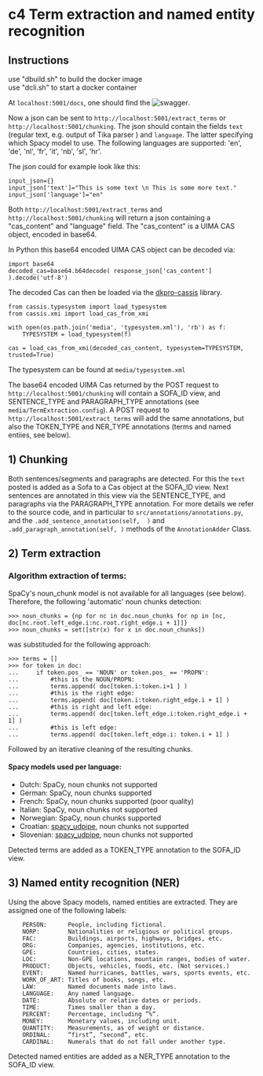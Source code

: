 # c4 Term extraction and named entity recognition

Instructions
------------

use "dbuild.sh" to build the docker image <br />
use "dcli.sh" to start a docker container


At `localhost:5001/docs`, one should find the ![swagger](https://github.com/CrossLangNV/C4C_term_extraction/tree/main/media/swagger.png?raw=true).

Now a json can be sent to `http://localhost:5001/extract_terms` or `http://localhost:5001/chunking`. The json should contain the fields `text` (regular text, e.g. output of Tika parser ) and `language`. The latter specifying which Spacy model to use. The following languages are supported: 'en', 'de', 'nl', 'fr', 'it', 'nb', 'sl', 'hr'.

The json could for example look like this:

```
input_json={}
input_json['text']="This is some text \n This is some more text."
input_json['language']="en"
```

Both `http://localhost:5001/extract_terms` and `http://localhost:5001/chunking` will return a json containing a "cas_content" and "language" field. The "cas_content" is a UIMA CAS object, encoded in base64.

In Python this base64 encoded UIMA CAS object can be decoded via:

```
import base64
decoded_cas=base64.b64decode( response_json['cas_content'] ).decode('utf-8')
```

The decoded Cas can then be loaded via the [dkpro-cassis](https://github.com/dkpro/dkpro-cassis) library.

```
from cassis.typesystem import load_typesystem
from cassis.xmi import load_cas_from_xmi

with open(os.path.join('media', 'typesystem.xml'), 'rb') as f:
    TYPESYSTEM = load_typesystem(f)
    
cas = load_cas_from_xmi(decoded_cas_content, typesystem=TYPESYSTEM, trusted=True)
```

The typesystem can be found at `media/typesystem.xml`

The base64 encoded UIMA Cas returned by the POST request to `http://localhost:5001/chunking` will contain a SOFA_ID view, and SENTENCE_TYPE and PARAGRAPH_TYPE annotations (see `media/TermExtraction.config`). A POST request to `http://localhost:5001/extract_terms` will add the same annotations, but also the TOKEN_TYPE and NER_TYPE annotations (terms and named entiies, see below).

## 1) Chunking

Both sentences/segments and paragraphs are detected. For this the `text` posted is added as a Sofa to a Cas object at the SOFA_ID view. Next sentences are annotated in this view via the SENTENCE_TYPE, and paragraphs via the PARAGRAPH_TYPE annotation. For more details we refer to the source code, and in particular to `src/annotations/annotations.py`, and the `.add_sentence_annotation(self,  )` and `.add_paragraph_annotation(self, )` methods of the `AnnotationAdder` Class.

## 2) Term extraction


### Algorithm extraction of terms:
SpaCy's noun_chunk model is not available for all languages (see below). 
Therefore, the following 'automatic' noun chunks detection: 
```
>>> noun_chunks = {np for nc in doc.noun_chunks for np in [nc, doc[nc.root.left_edge.i:nc.root.right_edge.i + 1]]}
>>> noun_chunks = set([str(x) for x in doc.noun_chunks])
```
was substituded for the following approach:
```
>>> terms = []
>>> for token in doc:
...     if token.pos_ == 'NOUN' or token.pos_ == 'PROPN':
...         #this is the NOUN/PROPN:
...         terms.append( doc[token.i:token.i+1 ] )
...         #this is the right edge:
...         terms.append( doc[token.i:token.right_edge.i + 1] )
...         #this is right and left edge:
...         terms.append( doc[token.left_edge.i:token.right_edge.i + 1] )
...         #this is left edge:
...         terms.append( doc[token.left_edge.i: token.i + 1] )
```

Followed by an iterative cleaning of the resulting chunks.

#### Spacy models used per language:
- Dutch: SpaCy, noun chunks not supported
- German: SpaCy, noun chunks supported
- French: SpaCy, noun chunks supported (poor quality)
- Italian: SpaCy, noun chunks not supported
- Norwegian: SpaCy, noun chunks supported
- Croatian: [spacy_udpipe](https://github.com/TakeLab/spacy-udpipe), noun chunks not supported
- Slovenian: [spacy_udpipe](https://github.com/TakeLab/spacy-udpipe), noun chunks not supported

Detected terms are added as a TOKEN_TYPE annotation to the SOFA_ID view.

## 3) Named entity recognition (NER)

Using the above Spacy models, named entities are extracted. They are assigned one of the following labels:

        PERSON:      People, including fictional.
        NORP:        Nationalities or religious or political groups.
        FAC:         Buildings, airports, highways, bridges, etc.
        ORG:         Companies, agencies, institutions, etc.
        GPE:         Countries, cities, states.
        LOC:         Non-GPE locations, mountain ranges, bodies of water.
        PRODUCT:     Objects, vehicles, foods, etc. (Not services.)
        EVENT:       Named hurricanes, battles, wars, sports events, etc.
        WORK_OF_ART: Titles of books, songs, etc.
        LAW:         Named documents made into laws.
        LANGUAGE:    Any named language.
        DATE:        Absolute or relative dates or periods.
        TIME:        Times smaller than a day.
        PERCENT:     Percentage, including ”%“.
        MONEY:       Monetary values, including unit.
        QUANTITY:    Measurements, as of weight or distance.
        ORDINAL:     “first”, “second”, etc.
        CARDINAL:    Numerals that do not fall under another type.

Detected named entities are added as a NER_TYPE annotation to the SOFA_ID view.

